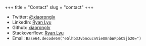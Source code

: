 +++
title = "Contact"
slug = "contact"
+++

-   Twitter: [@xiaoronglv](https://x.com/ryan_lvory)
-   LinkedIn: [Ryan Lyu](https://www.linkedin.com/in/xiaoronglv/)
-   Github: [xiaoronglv](https://github.com/xiaoronglv)
-   Stackoverflow: [Ryan Lyu](https://stackoverflow.com/users/5117552/ryan-lyu)
-   Email: `Base64.decode64("eGlhb3JvbmcucnVieUBnbWFpbC5jb20=")`
